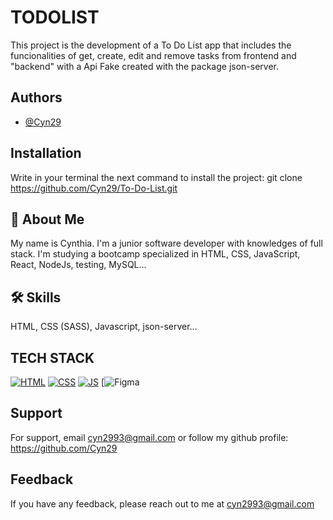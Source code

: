# TODOLIST

This project is the development of a To Do List app that includes the funcionalities of get, create, edit and remove tasks from frontend and "backend" with a Api Fake created with the package json-server.

## Authors

- [@Cyn29](https://github.com/Cyn29)

## Installation

Write in your terminal the next command to install the project: git clone https://github.com/Cyn29/To-Do-List.git

## 🚀 About Me

My name is Cynthia. I'm a junior software developer with knowledges of full stack. I'm studying a bootcamp specialized in HTML, CSS, JavaScript, React, NodeJs, testing, MySQL...

## 🛠 Skills
HTML, CSS (SASS), Javascript, json-server...

## TECH STACK

[![HTML](https://img.shields.io/badge/HTML5-E34F26?style=for-the-badge&logo=html5&logoColor=white)]()
[![CSS](https://img.shields.io/badge/CSS3-1572B6?style=for-the-badge&logo=css3&logoColor=white)]()
[![JS](https://img.shields.io/badge/JavaScript-323330?style=for-the-badge&logo=javascript&logoColor=F7DF1E)]()
[![Figma](https://www.figma.com/file/1N5nADh3iwJcycGZk0LSFo/Untitled?type=design&node-id=0-1&mode=design&t=9jA9Hrp7HLISbRaI-0)

## Support

For support, email cyn2993@gmail.com or follow my github profile: https://github.com/Cyn29

## Feedback

If you have any feedback, please reach out to me at cyn2993@gmail.com